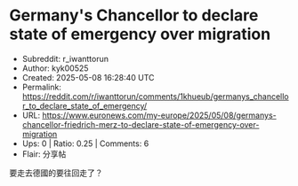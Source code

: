 # Germany's Chancellor to declare state of emergency over migration

- Subreddit: r_iwanttorun
- Author: kyk00525
- Created: 2025-05-08 16:28:40 UTC
- Permalink: https://reddit.com/r/iwanttorun/comments/1khueub/germanys_chancellor_to_declare_state_of_emergency/
- URL: https://www.euronews.com/my-europe/2025/05/08/germanys-chancellor-friedrich-merz-to-declare-state-of-emergency-over-migration
- Ups: 0 | Ratio: 0.25 | Comments: 6
- Flair: 分享帖


要走去德國的要往回走了？

